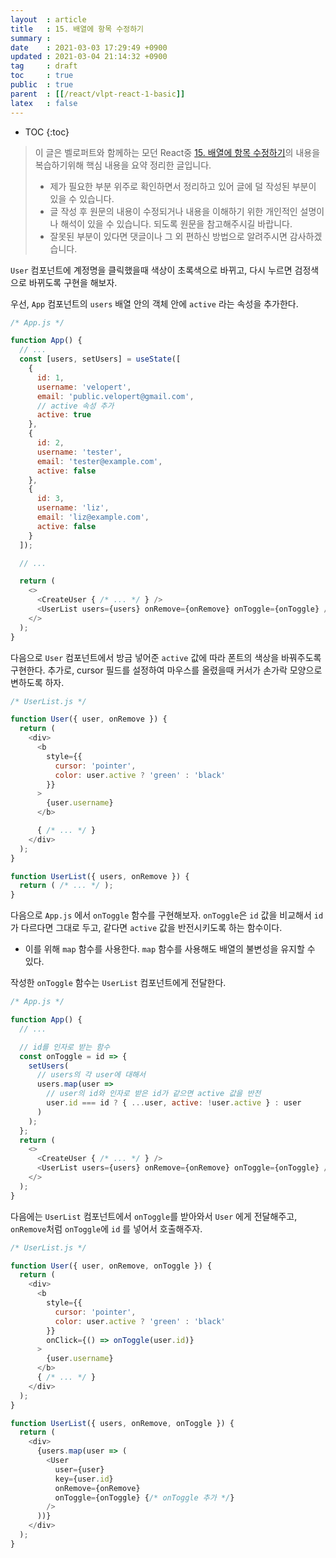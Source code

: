 ```yaml
---
layout  : article
title   : 15. 배열에 항목 수정하기
summary : 
date    : 2021-03-03 17:29:49 +0900
updated : 2021-03-04 21:14:32 +0900
tag     : draft
toc     : true
public  : true
parent  : [[/react/vlpt-react-1-basic]]
latex   : false
---
```

* TOC
{:toc}

> 이 글은 벨로퍼트와 함께하는 모던 React중 [15. 배열에 항목 수정하기](https://react.vlpt.us/basic/15-array-modify.html)의 내용을 복습하기위해 핵심 내용을 요약 정리한 글입니다.
>
> * 제가 필요한 부분 위주로 확인하면서 정리하고 있어 글에 덜 작성된 부분이 있을 수 있습니다.
> * 글 작성 후 원문의 내용이 수정되거나 내용을 이해하기 위한 개인적인 설명이나 해석이 있을 수 있습니다. 되도록 원문을 참고해주시길 바랍니다.
> * 잘못된 부분이 있다면 댓글이나 그 외 편하신 방법으로 알려주시면 감사하겠습니다.

`User` 컴포넌트에 계정명을 클릭했을때 색상이 초록색으로 바뀌고, 다시 누르면 검정색으로 바뀌도록 구현을 해보자.

우선, `App` 컴포넌트의 `users` 배열 안의 객체 안에 `active` 라는 속성을 추가한다.

```js
/* App.js */

function App() {
  // ...
  const [users, setUsers] = useState([
    {
      id: 1,
      username: 'velopert',
      email: 'public.velopert@gmail.com',
      // active 속성 추가
      active: true
    },
    {
      id: 2,
      username: 'tester',
      email: 'tester@example.com',
      active: false
    },
    {
      id: 3,
      username: 'liz',
      email: 'liz@example.com',
      active: false
    }
  ]);

  // ...

  return (
    <>
      <CreateUser { /* ... */ } />
      <UserList users={users} onRemove={onRemove} onToggle={onToggle} />
    </>
  );
}
```

다음으로 `User` 컴포넌트에서 방금 넣어준 `active` 값에 따라 폰트의 색상을 바꿔주도록 구현한다. 추가로, cursor 필드를 설정하여 마우스를 올렸을때 커서가 손가락 모양으로 변하도록 하자.

```js
/* UserList.js */

function User({ user, onRemove }) {
  return (
    <div>
      <b
        style={{
          cursor: 'pointer',
          color: user.active ? 'green' : 'black'
        }}
      >
        {user.username}
      </b>

      { /* ... */ }
    </div>
  );
}

function UserList({ users, onRemove }) {
  return ( /* ... */ );
}
```

다음으로 `App.js` 에서 `onToggle` 함수를 구현해보자. `onToggle`은 `id` 값을 비교해서 `id` 가 다르다면 그대로 두고, 같다면 `active` 값을 반전시키도록 하는 함수이다.

* 이를 위해 `map` 함수를 사용한다. `map` 함수를 사용해도 배열의 불변성을 유지할 수 있다.

작성한 `onToggle` 함수는 `UserList` 컴포넌트에게 전달한다.

```js
/* App.js */

function App() {
  // ...

  // id를 인자로 받는 함수
  const onToggle = id => {
    setUsers(
      // users의 각 user에 대해서
      users.map(user =>
        // user의 id와 인자로 받은 id가 같으면 active 값을 반전
        user.id === id ? { ...user, active: !user.active } : user
      )
    );
  };
  return (
    <>
      <CreateUser { /* ... */ } />
      <UserList users={users} onRemove={onRemove} onToggle={onToggle} /> { /* UserList로 onToggle 함수 전달 */ }
    </>
  );
}
```

다음에는 `UserList` 컴포넌트에서 `onToggle`를 받아와서 `User` 에게 전달해주고, `onRemove`처럼 `onToggle`에 `id` 를 넣어서 호출해주자.

```js
/* UserList.js */

function User({ user, onRemove, onToggle }) {
  return (
    <div>
      <b
        style={{
          cursor: 'pointer',
          color: user.active ? 'green' : 'black'
        }}
        onClick={() => onToggle(user.id)}
      >
        {user.username}
      </b>
      { /* ... */ }
    </div>
  );
}

function UserList({ users, onRemove, onToggle }) {
  return (
    <div>
      {users.map(user => (
        <User
          user={user}
          key={user.id}
          onRemove={onRemove}
          onToggle={onToggle} {/* onToggle 추가 */}
        />
      ))}
    </div>
  );
}
```
